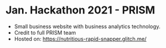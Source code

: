 # Jan. Hackathon 2021 - PRISM

- Small business website with business analytics technology. 
- Credit to full PRISM team
- Hosted on: https://nutritious-rapid-snapper.glitch.me/

